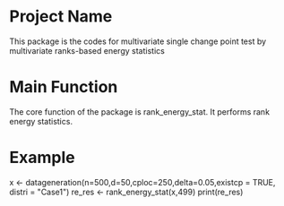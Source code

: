 # Project Name
This package is the codes for multivariate single change point test by multivariate ranks-based energy statistics

# Main Function
The core function of the package is rank_energy_stat. It performs rank energy statistics.

# Example
x <- datageneration(n=500,d=50,cploc=250,delta=0.05,existcp = TRUE, distri = "Case1")
re_res <- rank_energy_stat(x,499)
print(re_res)
